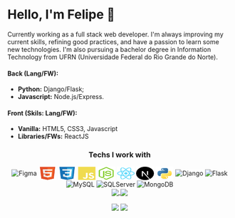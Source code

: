 # Hello, I'm Felipe 👋

Currently working as a full stack web developer. I'm always improving my current skills, refining good practices, and have a passion to learn some new technologies. I'm also pursuing a bachelor degree in Information Technology from UFRN (Universidade Federal do Rio Grande do Norte). 


<div>
  <h4> Back (Lang/FW):</h4>
  <ul>
    <li> <strong>Python:</strong> Django/Flask; </li>
    <li> <strong>Javascript:</strong> Node.js/Express.</li>
  </ul>
  <h4> Front (Skils: Lang/FW):</h4>
  <ul>
    <li> <strong>Vanilla:</strong> HTML5, CSS3, Javascript</li>
    <li> <strong>Libraries/FWs:</strong> ReactJS</li>
  </ul>
</div>


<div align="center"><h3>Techs I work with</h3></div>
<div align="center" style="display: inline-block">
 <img align="center" alt="Figma" title="Figma" height="30" width="40" src="https://cdn.jsdelivr.net/gh/devicons/devicon/icons/figma/figma-original.svg" />
  <img align="center" alt="HTML" title="HTML" height="30" width="40" src="https://raw.githubusercontent.com/devicons/devicon/master/icons/html5/html5-original.svg">
  <img align="center" alt="CSS" title="CSS" height="30" width="40" src="https://raw.githubusercontent.com/devicons/devicon/master/icons/css3/css3-original.svg">
  <img align="center" alt="Js" title="Javascript" height="30" width="40" src="https://raw.githubusercontent.com/devicons/devicon/master/icons/javascript/javascript-plain.svg">
  <img align="center" alt="NodeJS" title="NodeJS" height="30" width="40" src="https://raw.githubusercontent.com/devicons/devicon/master/icons/nodejs/nodejs-original.svg">
  <img align="center" alt="React" title="React" height="30" width="40" src="https://raw.githubusercontent.com/devicons/devicon/master/icons/react/react-original.svg">
  <img align="center" alt="NextJS" title="NextJS" height="30" width="40" src="https://raw.githubusercontent.com/devicons/devicon/master/icons/nextjs/nextjs-original.svg">
  <img align="center" alt="Python" title="Python" height="30" width="40" src="https://raw.githubusercontent.com/devicons/devicon/master/icons/python/python-original.svg">
  <img align="center" style="background-color: white" alt="Django" title="Django" height="30" width="40" src="https://cdn.jsdelivr.net/gh/devicons/devicon/icons/django/django-plain.svg" />
  <img align="center" alt="Flask" title="Flask" height="30" width="40" src="https://cdn.jsdelivr.net/gh/devicons/devicon/icons/flask/flask-original.svg" />
  <img align="center" alt="MySQL" title="MySQL" height="30" width="40" src="https://cdn.jsdelivr.net/gh/devicons/devicon/icons/mysql/mysql-original.svg" />
  <img align="center" alt="SQLServer" title="SQLServer" height="30" width="40" src="https://cdn.jsdelivr.net/gh/devicons/devicon/icons/microsoftsqlserver/microsoftsqlserver-plain-wordmark.svg" />
  <img align="center" alt="MongoDB" title="MongoDB" height="30" width="40" src="https://cdn.jsdelivr.net/gh/devicons/devicon/icons/mongodb/mongodb-original.svg" />  
</div>
</br>

<div align="center">
<a href="https://github.com/anuraghazra/github-readme-stats">
  <img align="center" src="https://github-readme-stats.vercel.app/api?username=flpfrnc&show_icons=true&theme=shades-of-purple&count_private=true" />
  <span></span>
</a>
<a href="https://github.com/anuraghazra/github-readme-stats">
  <img align="center" width="315rem" src="https://github-readme-stats.vercel.app/api/top-langs/?username=flpfrnc&theme=shades-of-purple&layout=compact&langs_count=10" />
</a>
</div>

</br>
<div align="center">
  <a href="https://www.linkedin.com/in/flpfranca/" target="_blank"><img src="https://img.shields.io/badge/-LinkedIn-%230077B5?style=for-the-badge&logo=linkedin&logoColor=white" target="_blank"></a> 
  <a href="https://www.instagram.com/_orrevua"><img src="https://img.shields.io/badge/-Instagram-%23E4405F?style=for-the-badge&logo=instagram&logoColor=white"/></a>
</div>
